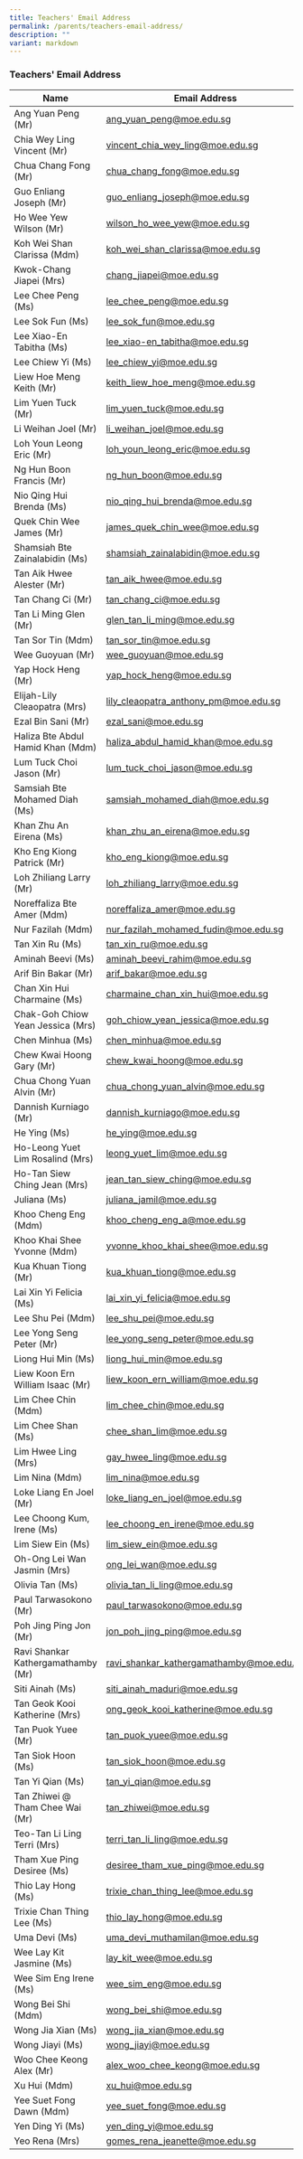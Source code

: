 ```yaml
---
title: Teachers' Email Address
permalink: /parents/teachers-email-address/
description: ""
variant: markdown
---
```

### Teachers' Email Address

| Name | Email Address |
|---|---|
| Ang Yuan Peng (Mr) | [ang\_yuan\_peng@moe.edu.sg](mailto:ang_yuan_peng@moe.edu.sg) |
| Chia Wey Ling Vincent (Mr) | [vincent\_chia\_wey\_ling@moe.edu.sg](mailto:vincent_chia_wey_ling@moe.edu.sg) |
| Chua Chang Fong (Mr) | [chua\_chang\_fong@moe.edu.sg](mailto:chua_chang_fong@moe.edu.sg) |
| Guo Enliang Joseph (Mr) | [guo\_enliang\_joseph@moe.edu.sg](mailto:guo_enliang_joseph@moe.edu.sg) |
| Ho Wee Yew Wilson (Mr) | [wilson\_ho\_wee\_yew@moe.edu.sg](mailto:wilson_ho_wee_yew@moe.edu.sg) |
| Koh Wei Shan Clarissa (Mdm) | [koh\_wei\_shan\_clarissa@moe.edu.sg](mailto:koh_wei_shan_clarissa@moe.edu.sg) |
| Kwok-Chang Jiapei (Mrs) | [chang\_jiapei@moe.edu.sg](mailto:chang_jiapei@moe.edu.sg) |
| Lee Chee Peng (Ms) | [lee\_chee\_peng@moe.edu.sg](mailto:lee_chee_peng@moe.edu.sg) |
| Lee Sok Fun (Ms) | [lee\_sok\_fun@moe.edu.sg](mailto:lee_sok_fun@moe.edu.sg) |
| Lee Xiao-En Tabitha (Ms) | [lee\_xiao-en\_tabitha@moe.edu.sg](mailto:lee_xiao-en_tabitha@moe.edu.sg) |
| Lee Chiew Yi (Ms) | [lee\_chiew\_yi@moe.edu.sg](mailto:lee_chiew_yi@moe.edu.sg) |
| Liew Hoe Meng Keith (Mr) | [keith\_liew\_hoe\_meng@moe.edu.sg](mailto:keith_liew_hoe_meng@moe.edu.sg) |
| Lim Yuen Tuck (Mr) | [lim\_yuen\_tuck@moe.edu.sg](mailto:lim_yuen_tuck@moe.edu.sg) |
| Li Weihan Joel (Mr) | [li\_weihan\_joel@moe.edu.sg](mailto:li_weihan_joel@moe.edu.sg) |
| Loh Youn Leong Eric (Mr) | [loh\_youn\_leong\_eric@moe.edu.sg](mailto:loh_youn_leong_eric@moe.edu.sg) |
| Ng Hun Boon Francis (Mr) | [ng\_hun\_boon@moe.edu.sg](mailto:ng_hun_boon@moe.edu.sg) |
| Nio Qing Hui Brenda (Ms) | [nio\_qing\_hui\_brenda@moe.edu.sg](mailto:nio_qing_hui_brenda@moe.edu.sg) |
| Quek Chin Wee James (Mr) | [james\_quek\_chin\_wee@moe.edu.sg](mailto:james_quek_chin_wee@moe.edu.sg) |
| Shamsiah Bte Zainalabidin (Ms) | [shamsiah\_zainalabidin@moe.edu.sg](mailto:shamsiah_zainalabidin@moe.edu.sg) |
| Tan Aik Hwee Alester (Mr) | [tan\_aik\_hwee@moe.edu.sg](mailto:tan_aik_hwee@moe.edu.sg) |
| Tan Chang Ci (Mr) | [tan\_chang\_ci@moe.edu.sg](mailto:tan_chang_ci@moe.edu.sg) |
| Tan Li Ming Glen (Mr) | [glen\_tan\_li\_ming@moe.edu.sg](mailto:glen_tan_li_ming@moe.edu.sg) |
| Tan Sor Tin (Mdm) | [tan\_sor\_tin@moe.edu.sg](mailto:tan_sor_tin@moe.edu.sg) |
| Wee Guoyuan (Mr) | [wee\_guoyuan@moe.edu.sg](mailto:wee_guoyuan@moe.edu.sg) |
| Yap Hock Heng (Mr) | [yap\_hock\_heng@moe.edu.sg](mailto:yap_hock_heng@moe.edu.sg) |
| Elijah-Lily Cleaopatra (Mrs) | [lily\_cleaopatra\_anthony\_pm@moe.edu.sg](mailto:lily_cleaopatra_anthony_pm@moe.edu.sg) |
| Ezal Bin Sani (Mr) | [ezal\_sani@moe.edu.sg](mailto:ezal_sani@moe.edu.sg) |
| Haliza Bte Abdul Hamid Khan (Mdm) | [haliza\_abdul\_hamid\_khan@moe.edu.sg](mailto:haliza_abdul_hamid_khan@moe.edu.sg) |
| Lum Tuck Choi Jason (Mr) | [lum\_tuck\_choi\_jason@moe.edu.sg](mailto:lum_tuck_choi_jason@moe.edu.sg) |
| Samsiah Bte Mohamed Diah (Ms) | [samsiah\_mohamed\_diah@moe.edu.sg](mailto:samsiah_mohamed_diah@moe.edu.sg) |
| Khan Zhu An Eirena (Ms) | [khan\_zhu\_an\_eirena@moe.edu.sg](mailto:khan_zhu_an_eirena@moe.edu.sg) |
| Kho Eng Kiong Patrick (Mr) | [kho\_eng\_kiong@moe.edu.sg](mailto:kho_eng_kiong@moe.edu.sg) |
| Loh Zhiliang Larry (Mr) | [loh\_zhiliang\_larry@moe.edu.sg](mailto:loh_zhiliang_larry@moe.edu.sg) |
| Noreffaliza Bte Amer (Mdm) | [noreffaliza\_amer@moe.edu.sg](mailto:noreffaliza_amer@moe.edu.sg) |
| Nur Fazilah (Mdm) | [nur\_fazilah\_mohamed\_fudin@moe.edu.sg](mailto:nur_fazilah_mohamed_fudin@moe.edu.sg) |
| Tan Xin Ru (Ms) | [tan\_xin\_ru@moe.edu.sg](mailto:tan_xin_ru@moe.edu.sg) |
| Aminah Beevi (Ms) | [aminah\_beevi\_rahim@moe.edu.sg](mailto:aminah_beevi_rahim@moe.edu.sg) |
| Arif Bin Bakar (Mr) | [arif\_bakar@moe.edu.sg](mailto:arif_bakar@moe.edu.sg) |
| Chan Xin Hui Charmaine (Ms) | [charmaine\_chan\_xin\_hui@moe.edu.sg](mailto:charmaine_chan_xin_hui@moe.edu.sg) |
| Chak-Goh Chiow Yean Jessica (Mrs) | [goh\_chiow\_yean\_jessica@moe.edu.sg](mailto:goh_chiow_yean_jessica@moe.edu.sg) |
| Chen Minhua (Ms) | [chen\_minhua@moe.edu.sg](mailto:chen_minhua@moe.edu.sg) |
| Chew Kwai Hoong Gary (Mr) | [chew\_kwai\_hoong@moe.edu.sg](mailto:chew_kwai_hoong@moe.edu.sg) |
| Chua Chong Yuan Alvin (Mr) | [chua\_chong\_yuan\_alvin@moe.edu.sg](mailto:chua_chong_yuan_alvin@moe.edu.sg) |
| Dannish Kurniago (Mr) | [dannish\_kurniago@moe.edu.sg](mailto:dannish_kurniago@moe.edu.sg) |
| He Ying (Ms) | [he\_ying@moe.edu.sg](mailto:he_ying@moe.edu.sg) |
| Ho-Leong Yuet Lim Rosalind (Mrs) | [leong\_yuet\_lim@moe.edu.sg](mailto:leong_yuet_lim@moe.edu.sg) |
| Ho-Tan Siew Ching Jean (Mrs) | [jean\_tan\_siew\_ching@moe.edu.sg](mailto:jean_tan_siew_ching@moe.edu.sg) |
| Juliana (Ms) | [juliana\_jamil@moe.edu.sg](mailto:juliana_jamil@moe.edu.sg) |
| Khoo Cheng Eng (Mdm) | [khoo\_cheng\_eng\_a@moe.edu.sg](mailto:khoo_cheng_eng_a@moe.edu.sg) |
| Khoo Khai Shee Yvonne (Mdm) | [yvonne\_khoo\_khai\_shee@moe.edu.sg](mailto:yvonne_khoo_khai_shee@moe.edu.sg) |
| Kua Khuan Tiong (Mr) | [kua\_khuan\_tiong@moe.edu.sg](mailto:kua_khuan_tiong@moe.edu.sg) |
| Lai Xin Yi Felicia (Ms) | [lai\_xin\_yi\_felicia@moe.edu.sg](mailto:lai_xin_yi_felicia@moe.edu.sg) |
| Lee Shu Pei (Mdm) | [lee\_shu\_pei@moe.edu.sg](mailto:lee_shu_pei@moe.edu.sg) |
| Lee Yong Seng Peter (Mr) | [lee\_yong\_seng\_peter@moe.edu.sg](mailto:lee_yong_seng_peter@moe.edu.sg) |
| Liong Hui Min (Ms) |[liong\_hui\_min@moe.edu.sg](mailto:liong_hui_min@moe.edu.sg)
| Liew Koon Ern William Isaac (Mr) |[liew\_koon\_ern\_william@moe.edu.sg](mailto:liew_koon_ern_william@moe.edu.sg) |
| Lim Chee Chin (Mdm) | [lim\_chee\_chin@moe.edu.sg](mailto:lim_chee_chin@moe.edu.sg) |
| Lim Chee Shan (Ms) | [chee\_shan\_lim@moe.edu.sg](mailto:chee_shan_lim@moe.edu.sg) |
| Lim Hwee Ling (Mrs) | [gay\_hwee\_ling@moe.edu.sg](mailto:gay_hwee_ling@moe.edu.sg) |
| Lim Nina (Mdm) | [lim\_nina@moe.edu.sg](mailto:lim_nina@moe.edu.sg) |
| Loke Liang En Joel (Mr) | [loke\_liang\_en\_joel@moe.edu.sg](mailto:loke_liang_en_joel@moe.edu.sg) |
| Lee Choong Kum, Irene (Ms) | [lee\_choong\_en\_irene@moe.edu.sg](mailto:lee_choong_kum_irene@moe.edu.sg) |
|  Lim Siew Ein (Ms) | [lim\_siew\_ein\@moe.edu.sg](mailto:Lim_Siew_Ein@moe.edu.sg) |
| Oh-Ong Lei Wan Jasmin (Mrs) | [ong\_lei\_wan@moe.edu.sg](mailto:ong_lei_wan@moe.edu.sg) |
| Olivia Tan (Ms) | [olivia\_tan\_li\_ling@moe.edu.sg](mailto:olivia_tan_li_ling@moe.edu.sg) |
| Paul Tarwasokono (Mr) | [paul\_tarwasokono@moe.edu.sg](mailto:paul_tarwasokono@moe.edu.sg) |
| Poh Jing Ping Jon (Mr) | [jon\_poh\_jing\_ping@moe.edu.sg](mailto:jon_poh_jing_ping@moe.edu.sg) |
| Ravi Shankar Kathergamathamby (Mr) | [ravi\_shankar\_kathergamathamby@moe.edu.sg](mailto:ravi_shankar_kathergamathamby@moe.edu.sg) |
| Siti Ainah (Ms) | [siti\_ainah\_maduri@moe.edu.sg](mailto:siti_ainah_maduri@moe.edu.sg) |
| Tan Geok Kooi Katherine (Mrs) | [ong\_geok\_kooi\_katherine@moe.edu.sg](mailto:ong_geok_kooi_katherine@moe.edu.sg) |
| Tan Puok Yuee (Mr) | [tan\_puok\_yuee@moe.edu.sg](mailto:tan_puok_yuee@moe.edu.sg) |
| Tan Siok Hoon (Ms) | [tan\_siok\_hoon@moe.edu.sg](mailto:tan_siok_hoon@moe.edu.sg) |
| Tan Yi Qian (Ms) | [tan\_yi\_qian@moe.edu.sg](mailto:tan_yi_qian@moe.edu.sg) |
| Tan Zhiwei @ Tham Chee Wai (Mr) | [tan\_zhiwei@moe.edu.sg](mailto:tan_zhiwei@moe.edu.sg) |
| Teo-Tan Li Ling Terri (Mrs) | [terri\_tan\_li\_ling@moe.edu.sg](mailto:terri_tan_li_ling@moe.edu.sg) |
| Tham Xue Ping Desiree (Ms) | [desiree\_tham\_xue\_ping@moe.edu.sg](mailto:desiree_tham_xue_ping@moe.edu.sg) |
| Thio Lay Hong (Ms) | [trixie\_chan\_thing\_lee@moe.edu.sg](mailto:trixie_chan_thing_lee@moe.edu.sg) |
| Trixie Chan Thing Lee (Ms) | [thio\_lay\_hong@moe.edu.sg](mailto:thio_lay_hong@moe.edu.sg) |
| Uma Devi (Ms) | [uma\_devi\_muthamilan@moe.edu.sg](mailto:uma_devi_muthamilan@moe.edu.sg) |
| Wee Lay Kit Jasmine (Ms) | [lay\_kit\_wee@moe.edu.sg](mailto:lay_kit_wee@moe.edu.sg) |
| Wee Sim Eng Irene (Ms) | [wee\_sim\_eng@moe.edu.sg](mailto:wee_sim_eng@moe.edu.sg) |
| Wong Bei Shi (Mdm) | [wong\_bei\_shi@moe.edu.sg](mailto:wong_bei_shi@moe.edu.sg) |
| Wong Jia Xian (Ms) | [wong\_jia\_xian@moe.edu.sg](mailto:wong_jia_xian@moe.edu.sg) |
| Wong Jiayi (Ms) | [wong\_jiayi@moe.edu.sg](mailto:wong_jiayi@moe.edu.sg) |
| Woo Chee Keong Alex (Mr) | [alex\_woo\_chee\_keong@moe.edu.sg](mailto:alex_woo_chee_keong@moe.edu.sg) |
| Xu Hui (Mdm) | [xu\_hui@moe.edu.sg](mailto:xu_hui@moe.edu.sg) |
| Yee Suet Fong Dawn (Mdm) |[yee\_suet\_fong@moe.edu.sg](mailto:yee_suet_fong@moe.edu.sg) |
| Yen Ding Yi (Ms) | [yen\_ding\_yi@moe.edu.sg](mailto:yen_ding_yi@moe.edu.sg)|
| Yeo Rena (Mrs) | [gomes\_rena\_jeanette@moe.edu.sg](mailto:gomes_rena_jeanette@moe.edu.sg) |